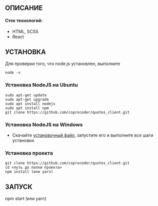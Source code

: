 <!-- ![Alt text](/public/static/images/Screenshot.png "Screenshot") -->

## ОПИСАНИЕ

<h4>Стек технологий:</h4>
<ul>
	<li>HTML, SCSS</li>
	<li>React</li>
 </ul>


## УСТАНОВКА

Для проверки того, что node.js установлен, выполните

```
node -v
```

### Установка NodeJS на Ubuntu

```
sudo apt-get update
sudo apt-get upgrade
sudo apt install nodejs
sudo apt install npm
git clone https://github.com/coprocoder/quotes_client.git
```

### Установка NodeJS на Windows

- Скачайте [установочный файл](https://nodejs.org), запустите его и выполните все шаги установки.

### Установка проекта

```
git clone https://github.com/coprocoder/quotes_client.git
cd <путь до папки проекта>
npm install (или yarn)
```

## ЗАПУСК

npm start (или yarn)
